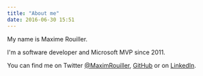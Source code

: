 ```yaml
---
title: "About me"
date: 2016-06-30 15:51
---
```

My name is Maxime Rouiller.

I'm a software developer and Microsoft MVP since 2011.

You can find me on Twitter [@MaximRouiller][1], [GitHub][2] or on [LinkedIn][3].

[1]: https://www.twitter.com/MaximRouiller
[2]: http://
[3]: http://
